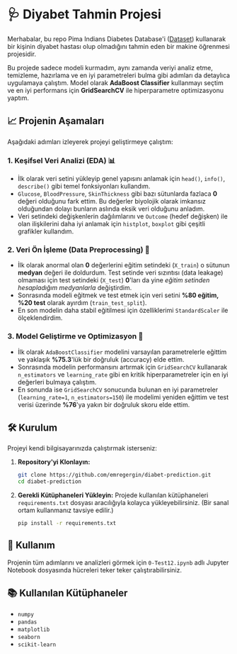 # 🩺 Diyabet Tahmin Projesi

Merhabalar, bu repo Pima Indians Diabetes Database'i ([Dataset](https://www.kaggle.com/datasets/uciml/pima-indians-diabetes-database)) kullanarak bir kişinin diyabet hastası olup olmadığını tahmin eden bir makine öğrenmesi projesidir.

Bu projede sadece modeli kurmadım, aynı zamanda veriyi analiz etme, temizleme, hazırlama ve en iyi parametreleri bulma gibi adımları da detaylıca uygulamaya çalıştım. Model olarak **AdaBoost Classifier** kullanmayı seçtim ve en iyi performans için **GridSearchCV** ile hiperparametre optimizasyonu yaptım.

## 📈 Projenin Aşamaları
Aşağıdaki adımları izleyerek projeyi geliştirmeye çalıştım:

### 1. Keşifsel Veri Analizi (EDA) 📊
* İlk olarak veri setini yükleyip genel yapısını anlamak için `head()`, `info()`, `describe()` gibi temel fonksiyonları kullandım.
* `Glucose`, `BloodPressure`, `SkinThickness` gibi bazı sütunlarda fazlaca **0** değeri olduğunu fark ettim. Bu değerler biyolojik olarak imkansız olduğundan dolayı bunların aslında eksik veri olduğunu anladım.
* Veri setindeki değişkenlerin dağılımlarını ve `Outcome` (hedef değişken) ile olan ilişkilerini daha iyi anlamak için `histplot`, `boxplot` gibi çeşitli grafikler kullandım.

### 2. Veri Ön İşleme (Data Preprocessing) 🧹
* İlk olarak anormal olan **0** değerlerini eğitim setindeki (`X_train`) o sütunun **medyan** değeri ile doldurdum. Test setinde veri sızıntısı (data leakage) olmaması için test setindeki (`X_test`) **0**'ları da yine *eğitim setinden hesapladığım medyanlarla* değiştirdim.
* Sonrasında modeli eğitmek ve test etmek için veri setini **%80 eğitim, %20 test** olarak ayırdım (`train_test_split`).
* En son modelin daha stabil eğitilmesi için özelliklerimi `StandardScaler` ile ölçeklendirdim.

### 3. Model Geliştirme ve Optimizasyon 🚀
* İlk olarak `AdaBoostClassifier` modelini varsayılan parametrelerle eğittim ve yaklaşık **%75.3**'lük bir doğruluk (accuracy) elde ettim.
* Sonrasında modelin performansını artırmak için `GridSearchCV` kullanarak `n_estimators` ve `learning_rate` gibi en kritik hiperparametreler için en iyi değerleri bulmaya çalıştım.
* En sonunda ise `GridSearchCV` sonucunda bulunan en iyi parametreler (`learning_rate=1`, `n_estimators=150`) ile modelimi yeniden eğittim ve test verisi üzerinde **%76**'ya yakın bir doğruluk skoru elde ettim.

## 🛠️ Kurulum

Projeyi kendi bilgisayarınızda çalıştırmak isterseniz:

1.  **Repository'yi Klonlayın:**
    ```bash
    git clone https://github.com/emregergin/diabet-prediction.git
    cd diabet-prediction
    ```

2.  **Gerekli Kütüphaneleri Yükleyin:**
    Projede kullanılan kütüphaneleri `requirements.txt` dosyası aracılığıyla kolayca yükleyebilirsiniz. (Bir sanal ortam kullanmanız tavsiye edilir.)
    ```bash
    pip install -r requirements.txt
    ```

## 🚀 Kullanım

Projenin tüm adımlarını ve analizleri görmek için `0-Test12.ipynb` adlı Jupyter Notebook dosyasında hücreleri teker teker çalıştırabilirsiniz.

## 📚 Kullanılan Kütüphaneler
* `numpy`
* `pandas`
* `matplotlib`
* `seaborn`
* `scikit-learn`
